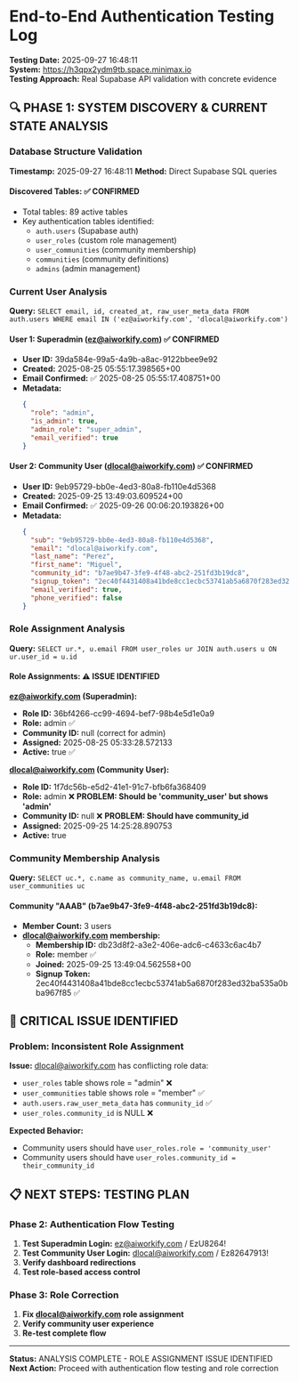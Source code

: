 # End-to-End Authentication Testing Log

**Testing Date:** 2025-09-27 16:48:11  
**System:** https://h3qpx2ydm9tb.space.minimax.io  
**Testing Approach:** Real Supabase API validation with concrete evidence

## 🔍 PHASE 1: SYSTEM DISCOVERY & CURRENT STATE ANALYSIS

### Database Structure Validation
**Timestamp:** 2025-09-27 16:48:11
**Method:** Direct Supabase SQL queries

#### Discovered Tables: ✅ CONFIRMED
- Total tables: 89 active tables
- Key authentication tables identified:
  - `auth.users` (Supabase auth)
  - `user_roles` (custom role management)
  - `user_communities` (community membership)
  - `communities` (community definitions)
  - `admins` (admin management)

### Current User Analysis
**Query:** `SELECT email, id, created_at, raw_user_meta_data FROM auth.users WHERE email IN ('ez@aiworkify.com', 'dlocal@aiworkify.com')`

#### User 1: Superadmin (ez@aiworkify.com) ✅ CONFIRMED
- **User ID:** 39da584e-99a5-4a9b-a8ac-9122bbee9e92
- **Created:** 2025-08-25 05:55:17.398565+00
- **Email Confirmed:** ✅ 2025-08-25 05:55:17.408751+00
- **Metadata:** 
  ```json
  {
    "role": "admin",
    "is_admin": true,
    "admin_role": "super_admin",
    "email_verified": true
  }
  ```

#### User 2: Community User (dlocal@aiworkify.com) ✅ CONFIRMED
- **User ID:** 9eb95729-bb0e-4ed3-80a8-fb110e4d5368
- **Created:** 2025-09-25 13:49:03.609524+00
- **Email Confirmed:** ✅ 2025-09-26 00:06:20.193826+00
- **Metadata:**
  ```json
  {
    "sub": "9eb95729-bb0e-4ed3-80a8-fb110e4d5368",
    "email": "dlocal@aiworkify.com",
    "last_name": "Perez",
    "first_name": "Miguel",
    "community_id": "b7ae9b47-3fe9-4f48-abc2-251fd3b19dc8",
    "signup_token": "2ec40f4431408a41bde8cc1ecbc53741ab5a6870f283ed32ba535a0bba967f85",
    "email_verified": true,
    "phone_verified": false
  }
  ```

### Role Assignment Analysis
**Query:** `SELECT ur.*, u.email FROM user_roles ur JOIN auth.users u ON ur.user_id = u.id`

#### Role Assignments: ⚠️ ISSUE IDENTIFIED

**ez@aiworkify.com (Superadmin):**
- **Role ID:** 36bf4266-cc99-4694-bef7-98b4e5d1e0a9
- **Role:** admin ✅
- **Community ID:** null (correct for admin)
- **Assigned:** 2025-08-25 05:33:28.572133
- **Active:** true ✅

**dlocal@aiworkify.com (Community User):**
- **Role ID:** 1f7dc56b-e5d2-41e1-91c7-bfb6fa368409
- **Role:** admin ❌ **PROBLEM: Should be 'community_user' but shows 'admin'**
- **Community ID:** null ❌ **PROBLEM: Should have community_id**
- **Assigned:** 2025-09-25 14:25:28.890753
- **Active:** true

### Community Membership Analysis
**Query:** `SELECT uc.*, c.name as community_name, u.email FROM user_communities uc`

#### Community "AAAB" (b7ae9b47-3fe9-4f48-abc2-251fd3b19dc8):
- **Member Count:** 3 users
- **dlocal@aiworkify.com membership:**
  - **Membership ID:** db23d8f2-a3e2-406e-adc6-c4633c6ac4b7
  - **Role:** member ✅
  - **Joined:** 2025-09-25 13:49:04.562558+00
  - **Signup Token:** 2ec40f4431408a41bde8cc1ecbc53741ab5a6870f283ed32ba535a0bba967f85 ✅

## 🚨 CRITICAL ISSUE IDENTIFIED

### Problem: Inconsistent Role Assignment
**Issue:** dlocal@aiworkify.com has conflicting role data:
- `user_roles` table shows role = "admin" ❌
- `user_communities` table shows role = "member" ✅ 
- `auth.users.raw_user_meta_data` has `community_id` ✅
- `user_roles.community_id` is NULL ❌

**Expected Behavior:**
- Community users should have `user_roles.role = 'community_user'`
- Community users should have `user_roles.community_id = their_community_id`

## 📋 NEXT STEPS: TESTING PLAN

### Phase 2: Authentication Flow Testing
1. **Test Superadmin Login:** ez@aiworkify.com / EzU8264!
2. **Test Community User Login:** dlocal@aiworkify.com / Ez82647913!
3. **Verify dashboard redirections**
4. **Test role-based access control**

### Phase 3: Role Correction
1. **Fix dlocal@aiworkify.com role assignment**
2. **Verify community user experience**
3. **Re-test complete flow**

---
**Status:** ANALYSIS COMPLETE - ROLE ASSIGNMENT ISSUE IDENTIFIED  
**Next Action:** Proceed with authentication flow testing and role correction
